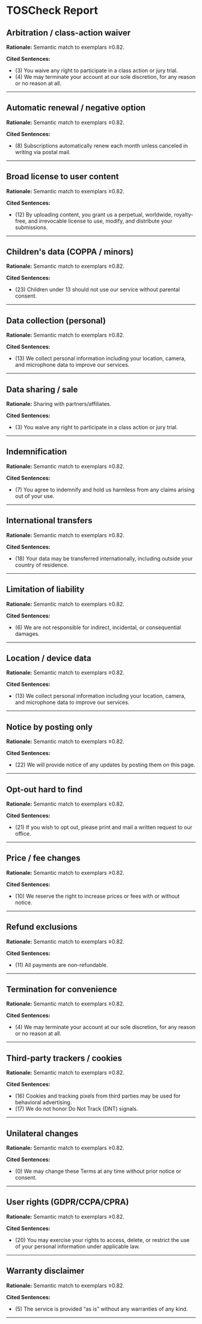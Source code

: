 # TOSCheck Report

## Arbitration / class-action waiver

**Rationale:** Semantic match to exemplars ≥0.82.

**Cited Sentences:**

- (3) You waive any right to participate in a class action or jury trial.
- (4) We may terminate your account at our sole discretion, for any reason or no reason at all.

---

## Automatic renewal / negative option

**Rationale:** Semantic match to exemplars ≥0.82.

**Cited Sentences:**

- (8) Subscriptions automatically renew each month unless canceled in writing via postal mail.

---

## Broad license to user content

**Rationale:** Semantic match to exemplars ≥0.82.

**Cited Sentences:**

- (12) By uploading content, you grant us a perpetual, worldwide, royalty-free, and irrevocable license to use, modify, and distribute your submissions.

---

## Children's data (COPPA / minors)

**Rationale:** Semantic match to exemplars ≥0.82.

**Cited Sentences:**

- (23) Children under 13 should not use our service without parental consent.

---

## Data collection (personal)

**Rationale:** Semantic match to exemplars ≥0.82.

**Cited Sentences:**

- (13) We collect personal information including your location, camera, and microphone data to improve our services.

---

## Data sharing / sale

**Rationale:** Sharing with partners/affiliates.

**Cited Sentences:**

- (3) You waive any right to participate in a class action or jury trial.

---

## Indemnification

**Rationale:** Semantic match to exemplars ≥0.82.

**Cited Sentences:**

- (7) You agree to indemnify and hold us harmless from any claims arising out of your use.

---

## International transfers

**Rationale:** Semantic match to exemplars ≥0.82.

**Cited Sentences:**

- (18) Your data may be transferred internationally, including outside your country of residence.

---

## Limitation of liability

**Rationale:** Semantic match to exemplars ≥0.82.

**Cited Sentences:**

- (6) We are not responsible for indirect, incidental, or consequential damages.

---

## Location / device data

**Rationale:** Semantic match to exemplars ≥0.82.

**Cited Sentences:**

- (13) We collect personal information including your location, camera, and microphone data to improve our services.

---

## Notice by posting only

**Rationale:** Semantic match to exemplars ≥0.82.

**Cited Sentences:**

- (22) We will provide notice of any updates by posting them on this page.

---

## Opt-out hard to find

**Rationale:** Semantic match to exemplars ≥0.82.

**Cited Sentences:**

- (21) If you wish to opt out, please print and mail a written request to our office.

---

## Price / fee changes

**Rationale:** Semantic match to exemplars ≥0.82.

**Cited Sentences:**

- (10) We reserve the right to increase prices or fees with or without notice.

---

## Refund exclusions

**Rationale:** Semantic match to exemplars ≥0.82.

**Cited Sentences:**

- (11) All payments are non-refundable.

---

## Termination for convenience

**Rationale:** Semantic match to exemplars ≥0.82.

**Cited Sentences:**

- (4) We may terminate your account at our sole discretion, for any reason or no reason at all.

---

## Third-party trackers / cookies

**Rationale:** Semantic match to exemplars ≥0.82.

**Cited Sentences:**

- (16) Cookies and tracking pixels from third parties may be used for behavioral advertising.
- (17) We do not honor Do Not Track (DNT) signals.

---

## Unilateral changes

**Rationale:** Semantic match to exemplars ≥0.82.

**Cited Sentences:**

- (0) We may change these Terms at any time without prior notice or consent.

---

## User rights (GDPR/CCPA/CPRA)

**Rationale:** Semantic match to exemplars ≥0.82.

**Cited Sentences:**

- (20) You may exercise your rights to access, delete, or restrict the use of your personal information under applicable law.

---

## Warranty disclaimer

**Rationale:** Semantic match to exemplars ≥0.82.

**Cited Sentences:**

- (5) The service is provided “as is” without any warranties of any kind.

---

